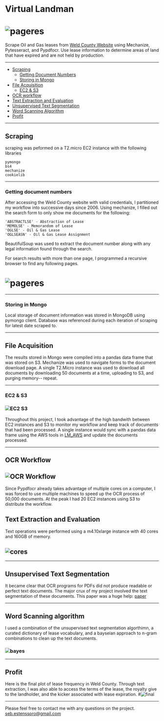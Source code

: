 
# Virtual Landman
# ![pageres](app/static/morning_gun.png)

Scrape Oil and Gas leases from  [Weld County Website](https://searchicris.co.weld.co.us/recorder/web/login.jsp?submit=I+Acknowledge) using Mechanize, Pytesseract, and Pypdfocr. Use lease information to determine areas of land that have expired and are not held by production.
___
- [Scraping](#scraping)
    - [Getting Document Numbers](#getting-document-numbers)
    - [Storing in Mongo](#storing-in-mongo)
- [File Acquisition](#file-acquisition)
    - [EC2 & S3](#ec2-&-s3)
- [OCR workflow](#ocr-workflow)
- [Text Extraction and Evaluation](#text-extraction-and-evalution)
- [Unsupervised Text Segmentation](#unsupervised-text-segmentation)
- [Word Scanning Algorithm](#word-scanning-algorithm)
- [Profit](#profit)

___

## Scraping
scraping was peformed on a T2.micro EC2 instance with the following libraries
```
pymongo
bs4
mechanize
cookielib
```
___
### Getting document numbers
After accessing the Weld County website with valid credentials, I partitioned my workflow into successive days since 2006. Using mechanize, I filled out the search form to only show me documents for the following:
```
'ABSTRACTLSE' - Abstraction of Lease
'MEMOLSE' - Memorandom of Lease
'OGLSE' - Oil & Gas Lease
'OGLSEASN' - Oil & Gas Lease Assignment
```
BeautifulSoup was used to extract the document number along with any legal information found through the search.

For search results with more than one page, I programmed a recursive browser to find any following pages.
# ![pageres](media/recursive_br.png)
___
### Storing in Mongo
Local storage of document information was stored in MongoDB using pymongo client. Database was referenced during each iteration of scraping for latest date scraped to.
___
## File Acquisition
The results stored in Mongo were compiled into a pandas data frame that was stored on S3. Mechanize was used to navigate forms to the document download page. A single T2.Micro instance was used to download all documents by downloading 50 documents at a time, uploading to S3, and purging memory-- repeat.
___
### EC2 & S3
### ![EC2 S3](media/aws.png)
Throughout this project, I took advantage of the high bandwith between EC2 instances and S3 to monitor my workflow and keep track of documents that had been processed. A single instance would sync with a pandas data frame using the AWS tools in [LM_AWS](LM/LM_AWS.py) and update the documents processed.
___
## OCR Workflow
## ![OCR Workflow](media/06.png)
Since Pypdfocr already takes advantage of multiple cores on a computer, I was forced to use multiple machines to speed up the OCR process of 50,000 documents. At the peak I had 20 EC2 instances using S3 to distribute the workflow.

## Text Extraction and Evaluation
Text operations were performed using a m4.10xlarge instance with 40 cores and 160GB of memory.
## ![cores](media/05.png)
___
## Unsupervised Text Segmentation
It became clear that OCR programs for PDFs did not produce readable or perfect text documents. The major crux of my project involved the text segmentation of these documents. This paper was a huge help: [paper](http://www.cl.uzh.ch/dam/jcr:00000000-6a77-a254-0000-000035371a35/Masters_Thesis_Lenz_Furrer.pdf)
___
## Word Scanning algorithm
I used a combination of the unsupervised text segmentation algorthimn, a curated dictionary of lease vocabulary, and a bayseian approach to n-gram combinations to clean up the text documents.
### ![bayes](media/bayes.png)
___
## Profit
Here is the final plot of lease frequency in Weld County. Through text extraction, I was also able to access the terms of the lease, the royalty give to the landholder, and the kicker associated with lease expiration.
#![final](media/01.png)

___

Please feel free to contact me with any questions on the project.
seb.estenssoro@gmail.com
